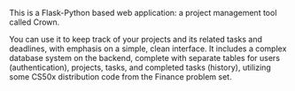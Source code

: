 This is a Flask-Python based web application: a project management tool called Crown.

You can use it to keep track of your projects and its related tasks and deadlines, with emphasis on a simple, clean interface. It includes a complex database system on the backend, complete with separate tables for users (authentication), projects, tasks, and completed tasks (history), utilizing some CS50x distribution code from the Finance problem set.
